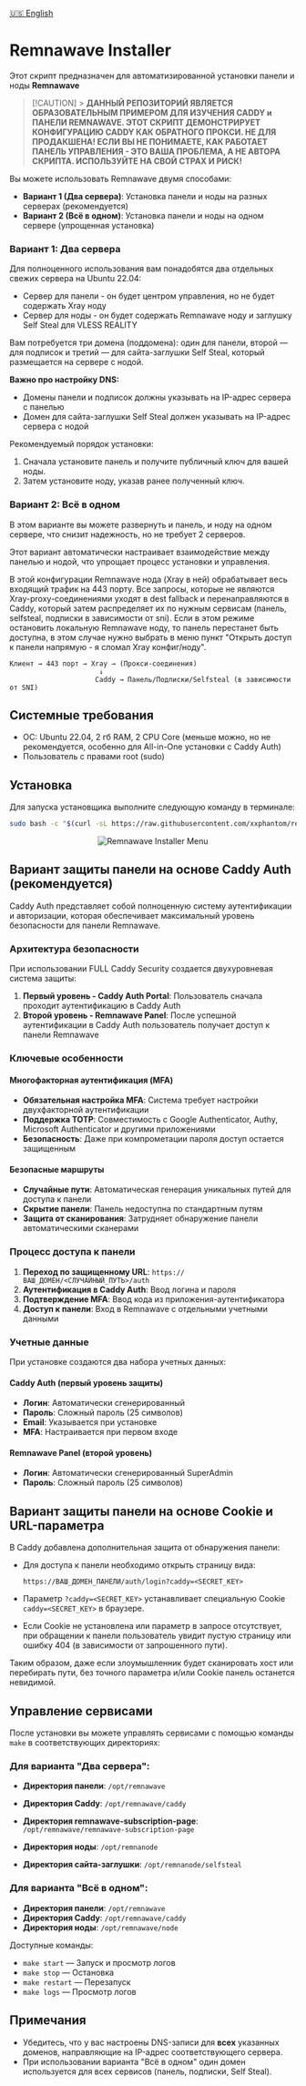 [🇺🇸 English](README.md)

# Remnawave Installer

Этот скрипт предназначен для автоматизированной установки панели и ноды **Remnawave**

> [!CAUTION] > **ДАННЫЙ РЕПОЗИТОРИЙ ЯВЛЯЕТСЯ ОБРАЗОВАТЕЛЬНЫМ ПРИМЕРОМ ДЛЯ ИЗУЧЕНИЯ CADDY и ПАНЕЛИ REMNAWAVE. ЭТОТ СКРИПТ ДЕМОНСТРИРУЕТ КОНФИГУРАЦИЮ CADDY КАК ОБРАТНОГО ПРОКСИ. НЕ ДЛЯ ПРОДАКШЕНА! ЕСЛИ ВЫ НЕ ПОНИМАЕТЕ, КАК РАБОТАЕТ ПАНЕЛЬ УПРАВЛЕНИЯ - ЭТО ВАША ПРОБЛЕМА, А НЕ АВТОРА СКРИПТА. ИСПОЛЬЗУЙТЕ НА СВОЙ СТРАХ И РИСК!**

Вы можете использовать Remnawave двумя способами:

- **Вариант 1 (Два сервера)**: Установка панели и ноды на разных серверах (рекомендуется)
- **Вариант 2 (Всё в одном)**: Установка панели и ноды на одном сервере (упрощенная установка)

### Вариант 1: Два сервера

Для полноценного использования вам понадобятся два отдельных свежих сервера на Ubuntu 22.04:

- Сервер для панели - он будет центром управления, но не будет содержать Xray ноду
- Сервер для ноды - он будет содержать Remnawave ноду и заглушку Self Steal для VLESS REALITY

Вам потребуется три домена (поддомена): один для панели, второй — для подписок и третий — для сайта-заглушки Self Steal, который размещается на сервере с нодой.

**Важно про настройку DNS:**

- Домены панели и подписок должны указывать на IP-адрес сервера с панелью
- Домен для сайта-заглушки Self Steal должен указывать на IP-адрес сервера с нодой

Рекомендуемый порядок установки:

1. Сначала установите панель и получите публичный ключ для вашей ноды.
2. Затем установите ноду, указав ранее полученный ключ.

### Вариант 2: Всё в одном

В этом варианте вы можете развернуть и панель, и ноду на одном сервере, что снизит надежность, но не требует 2 серверов.

Этот вариант автоматически настраивает взаимодействие между панелью и нодой, что упрощает процесс установки и управления.

В этой конфигурации Remnawave нода (Xray в ней) обрабатывает весь входящий трафик на 443 порту. Все запросы, которые не являются Xray-proxy-соединениями уходят в dest fallback и перенаправляются в Caddy, который затем распределяет их по нужным сервисам (панель, selfsteal, подписки в зависимости от sni). Если в этом режиме остановить локальную Remnawave ноду, то панель перестанет быть доступна, в этом случае нужно выбрать в меню пункт "Открыть доступ к панели напрямую - я сломал Xray конфиг/ноду".

```
Клиент → 443 порт → Xray → (Прокси-соединения)
                      ↓
                     Caddy → Панель/Подписки/Selfsteal (в зависимости от SNI)
```

## Системные требования

- ОС: Ubuntu 22.04, 2 гб RAM, 2 CPU Core (меньше можно, но не рекомендуется, особенно для All-in-One установки c Caddy Auth)
- Пользователь с правами root (sudo)

## Установка

Для запуска установщика выполните следующую команду в терминале:

```bash
sudo bash -c "$(curl -sL https://raw.githubusercontent.com/xxphantom/remnawave-installer/refs/heads/dev/install.sh)" @ --lang=ru
```

<p align="center"><img src="./assets/menu.png" alt="Remnawave Installer Menu"></p>

## Вариант защиты панели на основе Caddy Auth (рекомендуется)

Caddy Auth представляет собой полноценную систему аутентификации и авторизации, которая обеспечивает максимальный уровень безопасности для панели Remnawave.

### Архитектура безопасности

При использовании FULL Caddy Security создается двухуровневая система защиты:

1. **Первый уровень - Caddy Auth Portal**: Пользователь сначала проходит аутентификацию в Caddy Auth
2. **Второй уровень - Remnawave Panel**: После успешной аутентификации в Caddy Auth пользователь получает доступ к панели Remnawave

### Ключевые особенности

#### Многофакторная аутентификация (MFA)

- **Обязательная настройка MFA**: Система требует настройки двухфакторной аутентификации
- **Поддержка TOTP**: Совместимость с Google Authenticator, Authy, Microsoft Authenticator и другими приложениями
- **Безопасность**: Даже при компрометации пароля доступ остается защищенным

#### Безопасные маршруты

- **Случайные пути**: Автоматическая генерация уникальных путей для доступа к панели
- **Скрытие панели**: Панель недоступна по стандартным путям
- **Защита от сканирования**: Затрудняет обнаружение панели автоматическими сканерами

### Процесс доступа к панели

1. **Переход по защищенному URL**: `https://ВАШ_ДОМЕН/<СЛУЧАЙНЫЙ_ПУТЬ>/auth`
2. **Аутентификация в Caddy Auth**: Ввод логина и пароля
3. **Подтверждение MFA**: Ввод кода из приложения-аутентификатора
4. **Доступ к панели**: Вход в Remnawave с отдельными учетными данными

### Учетные данные

При установке создаются два набора учетных данных:

#### Caddy Auth (первый уровень защиты)

- **Логин**: Автоматически сгенерированный
- **Пароль**: Сложный пароль (25 символов)
- **Email**: Указывается при установке
- **MFA**: Настраивается при первом входе

#### Remnawave Panel (второй уровень)

- **Логин**: Автоматически сгенерированный SuperAdmin
- **Пароль**: Сложный пароль (25 символов)

## Вариант защиты панели на основе Cookie и URL-параметра

В Caddy добавлена дополнительная защита от обнаружения панели:

- Для доступа к панели необходимо открыть страницу вида:

  ```
  https://ВАШ_ДОМЕН_ПАНЕЛИ/auth/login?caddy=<SECRET_KEY>
  ```

- Параметр `?caddy=<SECRET_KEY>` устанавливает специальную Cookie `caddy=<SECRET_KEY>` в браузере.
- Если Cookie не установлена или параметр в запросе отсутствует, при обращении к панели пользователь увидит пустую страницу или ошибку 404 (в зависимости от запрошенного пути).

Таким образом, даже если злоумышленник будет сканировать хост или перебирать пути, без точного параметра и/или Cookie панель останется невидимой.

## Управление сервисами

После установки вы можете управлять сервисами с помощью команды `make` в соответствующих директориях:

### Для варианта "Два сервера":

- **Директория панели**: `/opt/remnawave`
- **Директория Caddy**: `/opt/remnawave/caddy`
- **Директория remnawave-subscription-page**: `/opt/remnawave/remnawave-subscription-page`

- **Директория ноды**: `/opt/remnanode`
- **Директория сайта-заглушки**: `/opt/remnanode/selfsteal`

### Для варианта "Всё в одном":

- **Директория панели**: `/opt/remnawave`
- **Директория Caddy**: `/opt/remnawave/caddy`
- **Директория ноды**: `/opt/remnawave/node`

Доступные команды:

- `make start` — Запуск и просмотр логов
- `make stop` — Остановка
- `make restart` — Перезапуск
- `make logs` — Просмотр логов

## Примечания

- Убедитесь, что у вас настроены DNS-записи для **всех** указанных доменов, направляющие на IP-адрес соответствующего сервера.
- При использовании варианта "Всё в одном" один домен используется для всех сервисов (панель, подписки, Self Steal).
